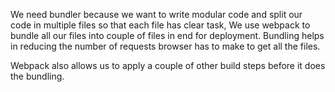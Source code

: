 We need bundler because we want to write modular code and split our code in multiple files so that each file has clear task,
We use webpack to bundle all our files into couple of files in end for deployment. Bundling helps in reducing the number of requests
browser has to make to get all the files.

Webpack also allows us to apply a couple of other build steps before it does the bundling. 
